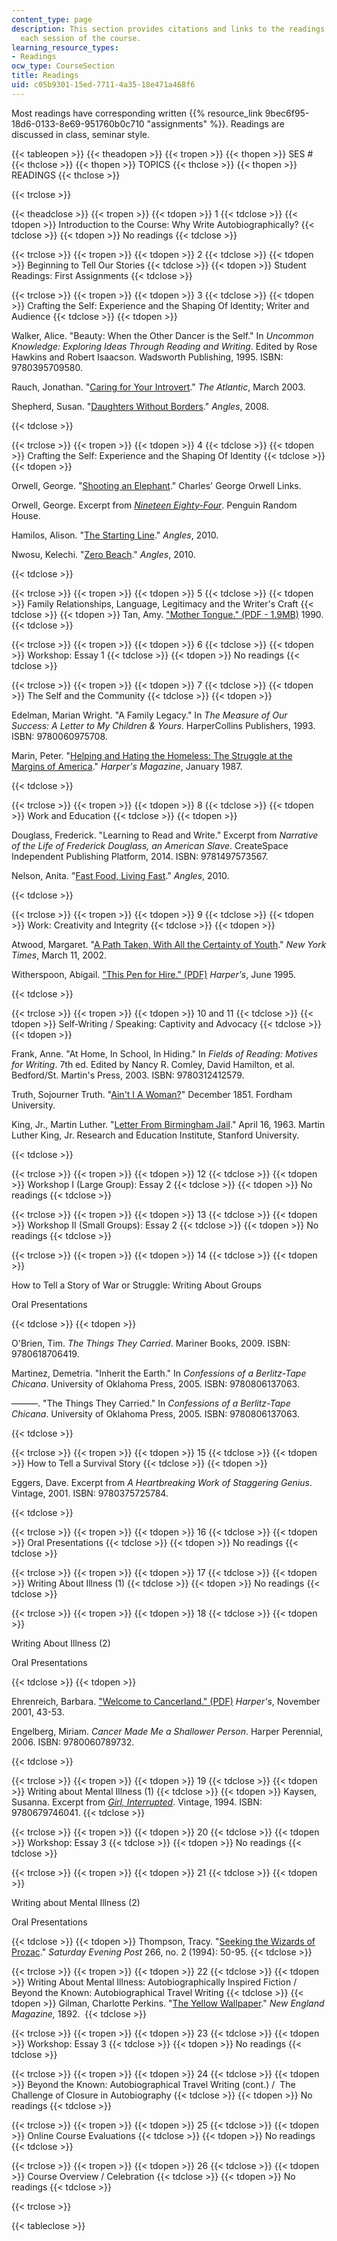```yaml
---
content_type: page
description: This section provides citations and links to the readings assigned for
  each session of the course.
learning_resource_types:
- Readings
ocw_type: CourseSection
title: Readings
uid: c05b9301-15ed-7711-4a35-18e471a468f6
---
```


Most readings have corresponding written {{% resource_link 9bec6f95-18d6-0133-8e69-951760b0c710 "assignments" %}}. Readings are discussed in class, seminar style.

{{< tableopen >}}
{{< theadopen >}}
{{< tropen >}}
{{< thopen >}}
SES #
{{< thclose >}}
{{< thopen >}}
TOPICS
{{< thclose >}}
{{< thopen >}}
READINGS
{{< thclose >}}

{{< trclose >}}

{{< theadclose >}}
{{< tropen >}}
{{< tdopen >}}
1
{{< tdclose >}}
{{< tdopen >}}
Introduction to the Course: Why Write Autobiographically?
{{< tdclose >}}
{{< tdopen >}}
No readings
{{< tdclose >}}

{{< trclose >}}
{{< tropen >}}
{{< tdopen >}}
2
{{< tdclose >}}
{{< tdopen >}}
Beginning to Tell Our Stories
{{< tdclose >}}
{{< tdopen >}}
Student Readings: First Assignments
{{< tdclose >}}

{{< trclose >}}
{{< tropen >}}
{{< tdopen >}}
3
{{< tdclose >}}
{{< tdopen >}}
Crafting the Self: Experience and the Shaping Of Identity; Writer and Audience
{{< tdclose >}}
{{< tdopen >}}


Walker, Alice. "Beauty: When the Other Dancer is the Self." In _Uncommon Knowledge: Exploring Ideas Through Reading and Writing_. Edited by Rose Hawkins and Robert Isaacson. Wadsworth Publishing, 1995. ISBN: 9780395709580.

Rauch, Jonathan. "[Caring for Your Introvert](http://www.theatlantic.com/magazine/archive/2003/03/caring-for-your-introvert/302696/)." _The Atlantic_, March 2003.

Shepherd, Susan. "[Daughters Without Borders](http://web.mit.edu/angles2008/angles_Susan_Shepherd.html)." _Angles_, 2008.


{{< tdclose >}}

{{< trclose >}}
{{< tropen >}}
{{< tdopen >}}
4
{{< tdclose >}}
{{< tdopen >}}
Crafting the Self: Experience and the Shaping Of Identity
{{< tdclose >}}
{{< tdopen >}}


Orwell, George. "[Shooting an Elephant](http://www.online-literature.com/orwell/887/)." Charles' George Orwell Links.

Orwell, George. Excerpt from [_Nineteen Eighty-Four_](https://www.penguin.co.uk/articles/2015/nineteen-eighty-four-by-george-orwell.html). Penguin Random House.

Hamilos, Alison. "[The Starting Line](http://web.mit.edu/angles/angles_Allison_Hamilos.html)." _Angles_, 2010.

Nwosu, Kelechi. "[Zero Beach](http://web.mit.edu/angles/angles_Kelechi_Nwosu.html)." _Angles_, 2010.


{{< tdclose >}}

{{< trclose >}}
{{< tropen >}}
{{< tdopen >}}
5
{{< tdclose >}}
{{< tdopen >}}
Family Relationships, Language, Legitimacy and the Writer's Craft
{{< tdclose >}}
{{< tdopen >}}
Tan, Amy. ["Mother Tongue." (PDF - 1.9MB)](http://theessayexperiencefall2013.qwriting.qc.cuny.edu/files/2013/09/Mother-Tongue-by-Amy-Tan.pdf) 1990.
{{< tdclose >}}

{{< trclose >}}
{{< tropen >}}
{{< tdopen >}}
6
{{< tdclose >}}
{{< tdopen >}}
Workshop: Essay 1
{{< tdclose >}}
{{< tdopen >}}
No readings
{{< tdclose >}}

{{< trclose >}}
{{< tropen >}}
{{< tdopen >}}
7
{{< tdclose >}}
{{< tdopen >}}
The Self and the Community
{{< tdclose >}}
{{< tdopen >}}


Edelman, Marian Wright. "A Family Legacy." In _The Measure of Our Success: A Letter to My Children & Yours_. HarperCollins Publishers, 1993. ISBN: 9780060975708. 

Marin, Peter. "[Helping and Hating the Homeless: The Struggle at the Margins of America](http://harpers.org/archive/1987/01/helping-and-hating-the-homeless-the-struggle-at-the-margins-of-america/)." _Harper's Magazine_, January 1987.


{{< tdclose >}}

{{< trclose >}}
{{< tropen >}}
{{< tdopen >}}
8
{{< tdclose >}}
{{< tdopen >}}
Work and Education
{{< tdclose >}}
{{< tdopen >}}


Douglass, Frederick. "Learning to Read and Write." Excerpt from _Narrative of the Life of Frederick Douglass, an American Slave_. CreateSpace Independent Publishing Platform, 2014. ISBN: 9781497573567.

Nelson, Anita. "[Fast Food, Living Fast](http://web.mit.edu/angles/2010_Anita_Nelson.html)." _Angles_, 2010.


{{< tdclose >}}

{{< trclose >}}
{{< tropen >}}
{{< tdopen >}}
9
{{< tdclose >}}
{{< tdopen >}}
Work: Creativity and Integrity
{{< tdclose >}}
{{< tdopen >}}


Atwood, Margaret. "[A Path Taken, With All the Certainty of Youth](http://www.nytimes.com/2002/03/11/arts/writers-on-writing-a-path-taken-with-all-the-certainty-of-youth.html)." _New York Times_, March 11, 2002.

Witherspoon, Abigail. ["This Pen for Hire." (PDF)](http://www.eacfaculty.org/pchidester/Eng%20102f/Plagiarism/This%20Pen%20for%20Hire.pdf) _Harper's_, June 1995.


{{< tdclose >}}

{{< trclose >}}
{{< tropen >}}
{{< tdopen >}}
10 and 11
{{< tdclose >}}
{{< tdopen >}}
Self-Writing / Speaking: Captivity and Advocacy
{{< tdclose >}}
{{< tdopen >}}


Frank, Anne. "At Home, In School, In Hiding." In _Fields of Reading: Motives for Writing_. 7th ed. Edited by Nancy R. Comley, David Hamilton, et al. Bedford/St. Martin's Press, 2003. ISBN: 9780312412579.

Truth, Sojourner Truth. "[Ain't I A Woman?](http://www.fordham.edu/halsall/mod/sojtruth-woman.asp)" December 1851. Fordham University.  

King, Jr., Martin Luther. "[Letter From Birmingham Jail](https://www.africa.upenn.edu/Articles_Gen/Letter_Birmingham.html)." April 16, 1963. Martin Luther King, Jr. Research and Education Institute, Stanford University.


{{< tdclose >}}

{{< trclose >}}
{{< tropen >}}
{{< tdopen >}}
12
{{< tdclose >}}
{{< tdopen >}}
Workshop I (Large Group): Essay 2
{{< tdclose >}}
{{< tdopen >}}
No readings
{{< tdclose >}}

{{< trclose >}}
{{< tropen >}}
{{< tdopen >}}
13
{{< tdclose >}}
{{< tdopen >}}
Workshop II (Small Groups): Essay 2
{{< tdclose >}}
{{< tdopen >}}
No readings
{{< tdclose >}}

{{< trclose >}}
{{< tropen >}}
{{< tdopen >}}
14
{{< tdclose >}}
{{< tdopen >}}


How to Tell a Story of War or Struggle: Writing About Groups

Oral Presentations


{{< tdclose >}}
{{< tdopen >}}


O'Brien, Tim. _The Things They Carried_. Mariner Books, 2009. ISBN: 9780618706419.

Martinez, Demetria. "Inherit the Earth." In _Confessions of a Berlitz-Tape Chicana_. University of Oklahoma Press, 2005. ISBN: 9780806137063.

———. "The Things They Carried." In _Confessions of a Berlitz-Tape Chicana_. University of Oklahoma Press, 2005. ISBN: 9780806137063.


{{< tdclose >}}

{{< trclose >}}
{{< tropen >}}
{{< tdopen >}}
15
{{< tdclose >}}
{{< tdopen >}}
How to Tell a Survival Story
{{< tdclose >}}
{{< tdopen >}}


Eggers, Dave. Excerpt from _A Heartbreaking Work of Staggering Genius_. Vintage, 2001. ISBN: 9780375725784.


{{< tdclose >}}

{{< trclose >}}
{{< tropen >}}
{{< tdopen >}}
16
{{< tdclose >}}
{{< tdopen >}}
Oral Presentations
{{< tdclose >}}
{{< tdopen >}}
No readings
{{< tdclose >}}

{{< trclose >}}
{{< tropen >}}
{{< tdopen >}}
17
{{< tdclose >}}
{{< tdopen >}}
Writing About Illness (1)
{{< tdclose >}}
{{< tdopen >}}
No readings
{{< tdclose >}}

{{< trclose >}}
{{< tropen >}}
{{< tdopen >}}
18
{{< tdclose >}}
{{< tdopen >}}


Writing About Illness (2)

Oral Presentations


{{< tdclose >}}
{{< tdopen >}}


Ehrenreich, Barbara. ["Welcome to Cancerland." (PDF)](http://pinkribbonblues.org/wp-content/uploads/2010/08/Ehrenreich-2001-WelcomeToCancerland-Harpers.pdf) _Harper's_, November 2001, 43-53.

Engelberg, Miriam. _Cancer Made Me a Shallower Person_. Harper Perennial, 2006. ISBN: 9780060789732.


{{< tdclose >}}

{{< trclose >}}
{{< tropen >}}
{{< tdopen >}}
19
{{< tdclose >}}
{{< tdopen >}}
Writing about Mental Illness (1)
{{< tdclose >}}
{{< tdopen >}}
Kaysen, Susanna. Excerpt from [_Girl, Interrupted_](https://www.bookbrowse.com/excerpts/index.cfm?book_number=241). Vintage, 1994. ISBN: 9780679746041.
{{< tdclose >}}

{{< trclose >}}
{{< tropen >}}
{{< tdopen >}}
20
{{< tdclose >}}
{{< tdopen >}}
Workshop: Essay 3
{{< tdclose >}}
{{< tdopen >}}
No readings
{{< tdclose >}}

{{< trclose >}}
{{< tropen >}}
{{< tdopen >}}
21
{{< tdclose >}}
{{< tdopen >}}


Writing about Mental Illness (2)

Oral Presentations


{{< tdclose >}}
{{< tdopen >}}
Thompson, Tracy. "[Seeking the Wizards of Prozac](http://connection.ebscohost.com/c/articles/9404211704/seeking-wizards-prozac)." _Saturday Evening Post_ 266, no. 2 (1994): 50-95.
{{< tdclose >}}

{{< trclose >}}
{{< tropen >}}
{{< tdopen >}}
22
{{< tdclose >}}
{{< tdopen >}}
Writing About Mental Illness: Autobiographically Inspired Fiction / Beyond the Known: Autobiographical Travel Writing
{{< tdclose >}}
{{< tdopen >}}
Gilman, Charlotte Perkins. "[The Yellow Wallpaper](https://www.nlm.nih.gov/exhibition/theliteratureofprescription/exhibitionAssets/digitalDocs/The-Yellow-Wall-Paper.pdf)." _New England Magazine,_ 1892. 
{{< tdclose >}}

{{< trclose >}}
{{< tropen >}}
{{< tdopen >}}
23
{{< tdclose >}}
{{< tdopen >}}
Workshop: Essay 3
{{< tdclose >}}
{{< tdopen >}}
No readings
{{< tdclose >}}

{{< trclose >}}
{{< tropen >}}
{{< tdopen >}}
24
{{< tdclose >}}
{{< tdopen >}}
Beyond the Known: Autobiographical Travel Writing (cont.) /  The Challenge of Closure in Autobiography
{{< tdclose >}}
{{< tdopen >}}
No readings
{{< tdclose >}}

{{< trclose >}}
{{< tropen >}}
{{< tdopen >}}
25
{{< tdclose >}}
{{< tdopen >}}
Online Course Evaluations
{{< tdclose >}}
{{< tdopen >}}
No readings
{{< tdclose >}}

{{< trclose >}}
{{< tropen >}}
{{< tdopen >}}
26
{{< tdclose >}}
{{< tdopen >}}
Course Overview / Celebration
{{< tdclose >}}
{{< tdopen >}}
No readings
{{< tdclose >}}

{{< trclose >}}

{{< tableclose >}}